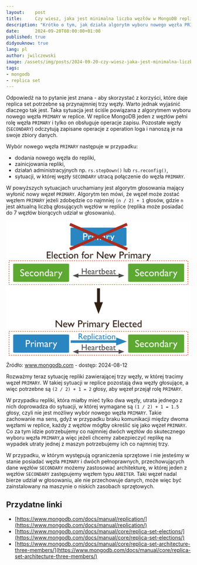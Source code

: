 ```yaml
---
layout:    post
title:     Czy wiesz, jaka jest minimalna liczba węzłów w MongoDB replica set?
description: "Krótko o tym, jak działa algorytm wyboru nowego węzła PRIMARY w replice MongoDB i jaka jest rola węzłów SECONDARY."
date:      2024-09-20T08:00:00+01:00
published: true
didyouknow: true
lang: pl
author: jwilczewski
image: /assets/img/posts/2024-09-20-czy-wiesz-jaka-jest-minimalna-liczba-wezlow-w-mongodb-replica-set/thumbnail.webp
tags:
- mongodb
- replica set
---
```


Odpowiedź na to pytanie jest znana - aby skorzystać z korzyści, które daje replica set potrzebne są przynajmniej trzy węzły. Warto jednak wyjaśnić dlaczego tak jest. Taka sytuacja jest ściśle powiązana z algorytmem wyboru nowego węzła `PRIMARY` w replice. W replice MongoDB jeden z węzłów pełni rolę węzła `PRIMARY` i tylko on obsługuje operacje zapisu. Pozostałe węzły (`SECONDARY`) odczytują zapisane operacje z operation loga i nanoszą je na swoje zbiory danych.

Wybór nowego węzła `PRIMARY` następuje w przypadku:
- dodania nowego węzła do repliki,
- zainicjowania repliki,
- działań administracyjnych np. `rs.stepDown()` lub `rs.reconfig()`,
- sytuacji, w której węzły `SECONDARY` utracą połączenie do węzła `PRIMARY`.

W powyższych sytuacjach uruchamiany jest algorytm głosowania mający wyłonić nowy węzeł `PRIMARY`. Algorytm ten mówi, że węzeł może zostać węzłem `PRIMARY` jeżeli zdobędzie co najmniej `(n / 2) + 1` głosów, gdzie `n` jest aktualną liczbą głosujących węzłów w replice (replika może posiadać do 7 węzłów biorących udział w głosowaniu).

<div class="img-with-legend">
<img alt="Wybór nowego węzła PRIMARY" src="/assets/img/posts/2024-09-20-czy-wiesz-jaka-jest-minimalna-liczba-wezlow-w-mongodb-replica-set/1.svg" />
<span class="img-legend">Źródło: <a href="https://www.mongodb.com/docs/manual/core/replica-set-elections/">www.mongodb.com</a> - dostęp: 2024-08-12</span>
</div>

Rozważmy teraz sytuację repliki zawierającej trzy węzły, w której tracimy węzeł `PRIMARY`. W takiej sytuacji w replice pozostają dwa węzły głosujące, a więc potrzebne są `(2 / 2) + 1 = 2` głosy, aby węzeł przejął rolę `PRIMARY`.

W przypadku repliki, która miałby mieć tylko dwa węzły, utrata jednego z nich doprowadza do sytuacji, w której wymagane są `(1 / 2) + 1 = 1.5` głosy, czyli nie jest możliwy wybór nowego węzła `PRIMARY`. Takie zachowanie ma sens, gdyż w przypadku braku komunikacji między dwoma węzłami w replice, każdy z węzłów mógłby określić się jako węzeł `PRIMARY`. Co za tym idzie potrzebujemy co najmniej dwóch węzłów do skutecznego wyboru węzła `PRIMARY`,a więc jeżeli chcemy zabezpieczyć replikę na wypadek utraty jednej z maszyn potrzebujemy ich co najmniej trzy.

W przypadku, w którym występują ograniczenia sprzętowe i nie jesteśmy w stanie posiadać węzła `PRIMARY` i dwóch pełnoprawnych, przechowujących dane węzłów `SECONDARY` możemy zastosować architekturę, w której jeden z węzłów `SECONDARY` zastępujemy węzłem typu `ARBITER`. Taki węzeł nadal bierze udział w głosowaniu, ale nie przechowuje danych, może więc być zainstalowany na maszynie o niskich zasobach sprzętowych.

## Przydatne linki
- [https://www.mongodb.com/docs/manual/replication/](https://www.mongodb.com/docs/manual/replication/)
- [https://www.mongodb.com/docs/manual/core/replica-set-elections/](https://www.mongodb.com/docs/manual/core/replica-set-elections/)
- [https://www.mongodb.com/docs/manual/core/replica-set-architecture-three-members/](https://www.mongodb.com/docs/manual/core/replica-set-architecture-three-members/)